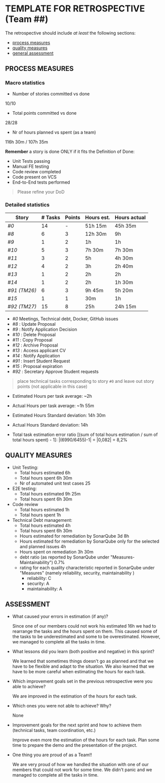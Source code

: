 TEMPLATE FOR RETROSPECTIVE (Team ##)
=====================================

The retrospective should include _at least_ the following
sections:

- [process measures](#process-measures)
- [quality measures](#quality-measures)
- [general assessment](#assessment)

## PROCESS MEASURES 

### Macro statistics

- Number of stories committed vs done 

10/10

- Total points committed vs done 

28/28


- Nr of hours planned vs spent (as a team)

116h 30m / 107h 35m


**Remember**  a story is done ONLY if it fits the Definition of Done:
 
- Unit Tests passing
- Manual FE testing
- Code review completed
- Code present on VCS
- End-to-End tests performed

> Please refine your DoD 

### Detailed statistics

| Story  | # Tasks | Points | Hours est. | Hours actual |
|--------|---------|--------|------------|--------------|
| _#0_   |      14   |    -   |     51h 15m    |      45h 35m    |
| _#8_   |    6     |    3   |     12h 30m       |     9h        |
| _#9_   |    1     |    2   |       1h     |       1h       |    
| _#10_   |    5    |    3   |      7h 30m      |     7h 30m         |    
| _#11_   |     3   |    2   |       5h     |       4h 30m       |    
| _#12_       |    4    |    2   |      3h      |       2h 40m       |    
| _#13_            |    1    |    2   |    2h        |     2h         |
| _#14_           |     1   |    2   |      2h      |      1h 30m        |
| _#91 (TM26)_   |      6  |    3   |       9h 45m     |      5h 20m        |
| _#15_   |   1     |    1   |    30m        |      1h        |
| _#92 (TM27)_   |   15     |    8   |     25h       |      24h 15m        |
   
- _#0_ Meetings, Technical debt, Docker, GitHub issues
- _#8_ : Update Proposal
- _#9_ : Notify Application Decision
- _#10_ : Delete Proposal
- _#11_ : Copy Proposal
- _#12_ : Archive Proposal
- _#13_ : Access applicant CV
- _#14_ : Notify Application
- _#91_ : Insert Student Request
- _#15_ : Proposal expiration
- _#92_ : Secretary Approve Student requests

> place technical tasks corresponding to story `#0` and leave out story points (not applicable in this case)

- Estimated Hours per task average: ~2h
- Actual Hours per task average: ~1h 55m
- Estimated Hours Standard deviation:  14h 30m
- Actual Hours Standard deviation: 14h

- Total task estimation error ratio [(sum of total hours estimation / sum of total hours spent) - 1]:  |(6990/6455)-1|  = |0,082| = 8,2%

  
## QUALITY MEASURES 

- Unit Testing:
  - Total hours estimated 6h
  - Total hours spent 6h 30m
  - Nr of automated unit test cases 25
- E2E testing:
  - Total hours estimated 9h 25m
  - Total hours spent 6h 30m
- Code review 
  - Total hours estimated 1h
  - Total hours spent 1h
- Technical Debt management:
  - Total hours estimated 4h
  - Total hours spent 6h 30m
  - Hours estimated for remediation by SonarQube 3d 8h
  - Hours estimated for remediation by SonarQube only for the selected and planned issues 4h
  - Hours spent on remediation 3h 30m
  - debt ratio (as reported by SonarQube under "Measures-Maintainability") 0.7%
  - rating for each quality characteristic reported in SonarQube under "Measures" (namely reliability, security, maintainability )
    - reliability: C
    - security: A
    - maintainability: A
  
## ASSESSMENT

- What caused your errors in estimation (if any)?

  Since one of our members could not work his estimated 16h we had to rearrange the tasks and the hours spent on them. This caused some of the tasks to be underestimated and some to be overestimated. However, we managed to complete all the tasks in time.


- What lessons did you learn (both positive and negative) in this sprint?

  We learned that sometimes things doesn't go as planned and that we have to be flexible and adapt to the situation. We also learned that we have to be more careful when estimating the hours for each task.

- Which improvement goals set in the previous retrospective were you able to achieve? 
  
  We are improved in the estimation of the hours for each task.

- Which ones you were not able to achieve? Why?

  None

- Improvement goals for the next sprint and how to achieve them (technical tasks, team coordination, etc.)
  
  Improve even more the estimation of the hours for each task.
  Plan some time to prepare the demo and the presentation of the project.

- One thing you are proud of as a Team!!

  We are very proud of how we handled the situation with one of our members that could not work for some time. We didn't panic and we managed to complete all the tasks in time. 